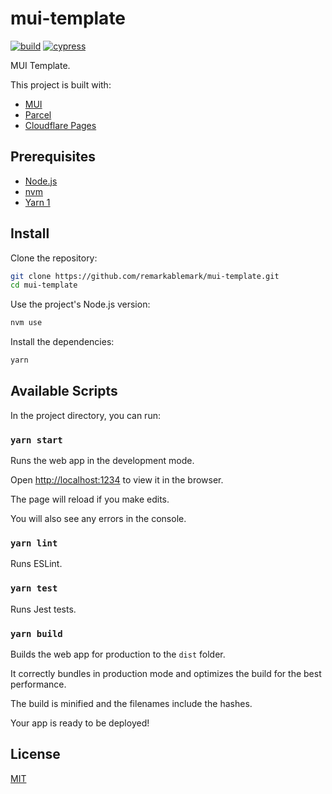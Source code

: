 # mui-template

[![build](https://github.com/remarkablemark/mui-template/actions/workflows/build.yml/badge.svg)](https://github.com/remarkablemark/mui-template/actions/workflows/build.yml)
[![cypress](https://github.com/remarkablemark/mui-template/actions/workflows/cypress.yml/badge.svg)](https://github.com/remarkablemark/mui-template/actions/workflows/cypress.yml)

MUI Template.

This project is built with:

- [MUI](https://mui.com/)
- [Parcel](https://parceljs.org/)
- [Cloudflare Pages](https://pages.cloudflare.com/)

## Prerequisites

- [Node.js](https://nodejs.org/)
- [nvm](https://github.com/nvm-sh/nvm#readme)
- [Yarn 1](https://classic.yarnpkg.com/en/docs/install)

## Install

Clone the repository:

```sh
git clone https://github.com/remarkablemark/mui-template.git
cd mui-template
```

Use the project's Node.js version:

```sh
nvm use
```

Install the dependencies:

```sh
yarn
```

## Available Scripts

In the project directory, you can run:

### `yarn start`

Runs the web app in the development mode.

Open [http://localhost:1234](http://localhost:1234) to view it in the browser.

The page will reload if you make edits.

You will also see any errors in the console.

### `yarn lint`

Runs ESLint.

### `yarn test`

Runs Jest tests.

### `yarn build`

Builds the web app for production to the `dist` folder.

It correctly bundles in production mode and optimizes the build for the best performance.

The build is minified and the filenames include the hashes.

Your app is ready to be deployed!

## License

[MIT](LICENSE)
